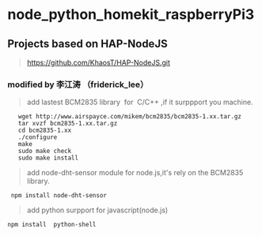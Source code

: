 # node_python_homekit_raspberryPi3
## Projects based on HAP-NodeJS
> <https://github.com/KhaosT/HAP-NodeJS.git>
###                                   modified by 李江涛 （friderick_lee）
  >add lastest BCM2835 library  for  C/C++ ,if it surppport you machine.
```
   wget http://www.airspayce.com/mikem/bcm2835/bcm2835-1.xx.tar.gz     
   tar xvzf bcm2835-1.xx.tar.gz    
   cd bcm2835-1.xx
   ./configure  
   make   
   sudo make check    
   sudo make install

```
 >add node-dht-sensor module for node.js,it's rely on the BCM2835 library.
```
 npm install node-dht-sensor
```
 >add python surpport for javascript(node.js)
```
npm install  python-shell
```
